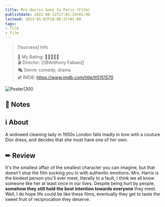 ```yaml
---
title: Mrs Harris Goes to Paris (Film)
publishdate: 2022-08-12T17:01:33+01:00
lastmod: 2023-01-03T18:08:27+01:00
tags: 
- film
- film
---
```






> [!success] Info 
 > 
 > 🤔 My Rating: 💙💙💙💙🖤 <br> 🎬 Director: [[@Anthony Fabian]] <br> 🎭 Genre: comedy, drama <br> 💿 IMDB: https://www.imdb.com/title/tt5151570 <br> 

![Poster|300](https://m.media-amazon.com/images/M/MV5BY2UyOWJjMWEtNmIwYS00ZjM5LWEyYjMtMTI4NDBhMzViNmIyXkEyXkFqcGdeQXVyMDA4NzMyOA@@._V1_SX300.jpg)



## 📝 Notes





## ℹ️ About



A widowed cleaning lady in 1950s London falls madly in love with a couture Dior dress, and decides that she must have one of her own.



## ✏ Review



 It's the smallest affair of the smallest character you can imagine, but that doesn't stop the film sucking you in with authentic emotions. Mrs. Harris is the kindest person you'll ever meet, literally to a fault, I think we all know someone like her at least once in our lives. Despite being hurt by people, **somehow they still hold the best intention towards everyone** they meet. Well, I do hope life could be like these films, eventually they get to taste the sweet fruit of reciprocation they deserve.   



